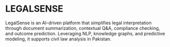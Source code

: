 # LEGALSENSE
LegalSense is an AI-driven platform that simplifies legal interpretation through document summarization, contextual Q&amp;A, compliance checking, and outcome prediction. Leveraging NLP, knowledge graphs, and predictive modeling, it supports civil law analysis in Pakistan.
